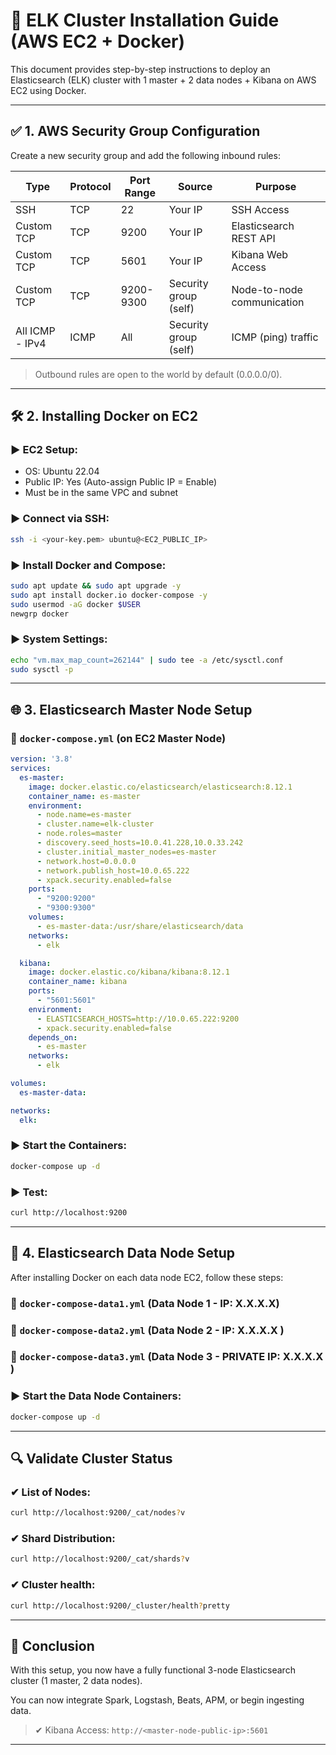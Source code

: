 
# 📘 ELK Cluster Installation Guide (AWS EC2 + Docker)

This document provides step-by-step instructions to deploy an Elasticsearch (ELK) cluster with 1 master + 2 data nodes + Kibana on AWS EC2 using Docker.

---

## ✅ 1. AWS Security Group Configuration

Create a new security group and add the following inbound rules:

| Type        | Protocol | Port Range | Source                  | Purpose                     |
|-------------|----------|-------------|--------------------------|-----------------------------|
| SSH         | TCP      | 22          | Your IP                 | SSH Access                  |
| Custom TCP  | TCP      | 9200        | Your IP                 | Elasticsearch REST API      |
| Custom TCP  | TCP      | 5601        | Your IP                 | Kibana Web Access           |
| Custom TCP  | TCP      | 9200-9300   | Security group (self)   | Node-to-node communication  |
| All ICMP - IPv4 | ICMP | All         | Security group (self)   | ICMP (ping) traffic         |

> Outbound rules are open to the world by default (0.0.0.0/0).

---

## 🛠️ 2. Installing Docker on EC2

### ▶ EC2 Setup:
- OS: Ubuntu 22.04
- Public IP: Yes (Auto-assign Public IP = Enable)
- Must be in the same VPC and subnet

### ▶ Connect via SSH:
```bash
ssh -i <your-key.pem> ubuntu@<EC2_PUBLIC_IP>
```

### ▶ Install Docker and Compose:
```bash
sudo apt update && sudo apt upgrade -y
sudo apt install docker.io docker-compose -y
sudo usermod -aG docker $USER
newgrp docker
```

### ▶ System Settings:
```bash
echo "vm.max_map_count=262144" | sudo tee -a /etc/sysctl.conf
sudo sysctl -p
```

---

## 🌐 3. Elasticsearch Master Node Setup

### 📁 `docker-compose.yml` (on EC2 Master Node)

```yaml
version: '3.8'
services:
  es-master:
    image: docker.elastic.co/elasticsearch/elasticsearch:8.12.1
    container_name: es-master
    environment:
      - node.name=es-master
      - cluster.name=elk-cluster
      - node.roles=master
      - discovery.seed_hosts=10.0.41.228,10.0.33.242
      - cluster.initial_master_nodes=es-master
      - network.host=0.0.0.0
      - network.publish_host=10.0.65.222
      - xpack.security.enabled=false
    ports:
      - "9200:9200"
      - "9300:9300"
    volumes:
      - es-master-data:/usr/share/elasticsearch/data
    networks:
      - elk

  kibana:
    image: docker.elastic.co/kibana/kibana:8.12.1
    container_name: kibana
    ports:
      - "5601:5601"
    environment:
      - ELASTICSEARCH_HOSTS=http://10.0.65.222:9200
      - xpack.security.enabled=false
    depends_on:
      - es-master
    networks:
      - elk

volumes:
  es-master-data:

networks:
  elk:
```

### ▶ Start the Containers:
```bash
docker-compose up -d
```

### ▶ Test:
```bash
curl http://localhost:9200
```

---

## 🚗 4. Elasticsearch Data Node Setup

After installing Docker on each data node EC2, follow these steps:

### 📁 `docker-compose-data1.yml` (Data Node 1 - IP: X.X.X.X)


### 📁 `docker-compose-data2.yml` (Data Node 2 - IP: X.X.X.X )


### 📁 `docker-compose-data3.yml` (Data Node 3 - PRIVATE IP: X.X.X.X )



### ▶ Start the Data Node Containers:
```bash
docker-compose up -d
```

---

## 🔍 Validate Cluster Status

### ✔ List of Nodes:
```bash
curl http://localhost:9200/_cat/nodes?v
```

### ✔ Shard Distribution:
```bash
curl http://localhost:9200/_cat/shards?v
```

### ✔ Cluster health:
```bash
curl http://localhost:9200/_cluster/health?pretty
```

---

## 🌟 Conclusion

With this setup, you now have a fully functional 3-node Elasticsearch cluster (1 master, 2 data nodes).

You can now integrate Spark, Logstash, Beats, APM, or begin ingesting data.

> ✔ Kibana Access: `http://<master-node-public-ip>:5601`

---
